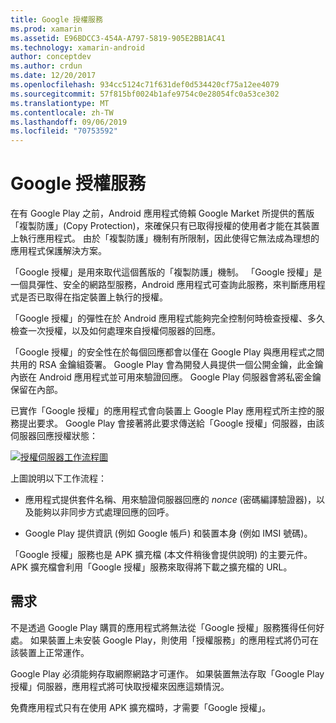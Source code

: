 ```yaml
---
title: Google 授權服務
ms.prod: xamarin
ms.assetid: E96BDCC3-454A-A797-5819-905E2BB1AC41
ms.technology: xamarin-android
author: conceptdev
ms.author: crdun
ms.date: 12/20/2017
ms.openlocfilehash: 934cc5124c71f631def0d534420cf75a12ee4079
ms.sourcegitcommit: 57f815bf0024b1afe9754c0e28054fc0a53ce302
ms.translationtype: MT
ms.contentlocale: zh-TW
ms.lasthandoff: 09/06/2019
ms.locfileid: "70753592"
---
```

# <a name="google-licensing-services"></a>Google 授權服務

在有 Google Play 之前，Android 應用程式倚賴 Google Market 所提供的舊版「複製防護」(Copy Protection)，來確保只有已取得授權的使用者才能在其裝置上執行應用程式。 由於「複製防護」機制有所限制，因此使得它無法成為理想的應用程式保護解決方案。

「Google 授權」是用來取代這個舊版的「複製防護」機制。
「Google 授權」是一個具彈性、安全的網路型服務，Android 應用程式可查詢此服務，來判斷應用程式是否已取得在指定裝置上執行的授權。

「Google 授權」的彈性在於 Android 應用程式能夠完全控制何時檢查授權、多久檢查一次授權，以及如何處理來自授權伺服器的回應。

「Google 授權」的安全性在於每個回應都會以僅在 Google Play 與應用程式之間共用的 RSA 金鑰組簽署。 Google Play 會為開發人員提供一個公開金鑰，此金鑰內嵌在 Android 應用程式並可用來驗證回應。 Google Play 伺服器會將私密金鑰保留在內部。

已實作「Google 授權」的應用程式會向裝置上 Google Play 應用程式所主控的服務提出要求。 Google Play 會接著將此要求傳送給「Google 授權」伺服器，由該伺服器回應授權狀態： 

[![授權伺服器工作流程圖](google-licensing-services-images/gp-licensing-service-overview.png)](google-licensing-services-images/gp-licensing-service-overview.png#lightbox)

上圖說明以下工作流程： 

- 應用程式提供套件名稱、用來驗證伺服器回應的 *nonce* (密碼編譯驗證器)，以及能夠以非同步方式處理回應的回呼。 

- Google Play 提供資訊 (例如 Google 帳戶) 和裝置本身 (例如 IMSI 號碼)。 

「Google 授權」服務也是 APK 擴充檔 (本文件稍後會提供說明) 的主要元件。 APK 擴充檔會利用「Google 授權」服務來取得將下載之擴充檔的 URL。

## <a name="requirements"></a>需求

不是透過 Google Play 購買的應用程式將無法從「Google 授權」服務獲得任何好處。 如果裝置上未安裝 Google Play，則使用「授權服務」的應用程式將仍可在該裝置上正常運作。

Google Play 必須能夠存取網際網路才可運作。 如果裝置無法存取「Google Play 授權」伺服器，應用程式將可快取授權來因應這類情況。

免費應用程式只有在使用 APK 擴充檔時，才需要「Google 授權」。
